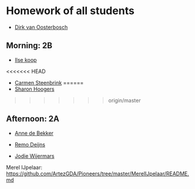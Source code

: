 # Homework of all students

- [Dirk van Oosterbosch](Students/Dirk/README.md)

## Morning: 2B
- [Ilse koop](Students/IlseKoop/README.md)

<<<<<<< HEAD
- [Carmen Steenbrink](Students/CarmenSteenbrink/README.md)
======
- [Sharon Hoogers](Students/SharonHoogers/README.md)
>>>>>>> origin/master

## Afternoon: 2A

- [Anne de Bekker](Students/annedebekker/README.md)

- [Remo Deijns](Students/RemoDeijns/README.md)

- [Jodie Wijermars](Students/Jodie/README.md)

Merel IJpelaar: https://github.com/ArtezGDA/Pioneers/tree/master/MerelIJpelaar/README.md
